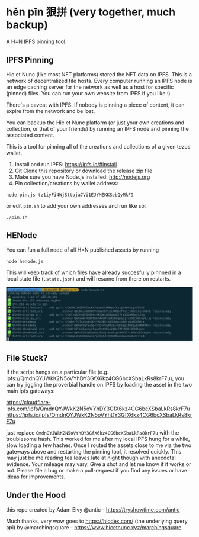 # hěn pīn 狠拼 (very together, much backup)

A H=N IPFS pinning tool.

## IPFS Pinning

Hic et Nunc (like most NFT platforms) stored the NFT data on IPFS. This is a network of decentralized file hosts. Every computer running an IPFS node is an edge caching server for the network as well as a host for specific (pinned) files. You can run your own website from IPFS if you like :)

There's a caveat with IPFS: If nobody is pinning a piece of content, it can expire from the network and be lost.

You can backup the Hic et Nunc platform (or just your own creations and collection, or that of your friends) by running an IPFS node and pinning the associated content.

This is a tool for pinning all of the creations and collections of a given tezos wallet.

1. Install and run IPFS: https://ipfs.io/#install
2. Git Clone this repository or download the release zip file
3. Make sure you have Node.js installed: http://nodejs.org
4. Pin collection/creations by wallet address:

```
node pin.js tz1iyFi4WjSttoja7Vi1EJYMEKKSebQyMkF9
```

or edit `pin.sh` to add your own addresses and run like so:

```
./pin.sh
```

## HENode

You can fun a full node of all H=N published assets by running

```
node henode.js
```

This will keep track of which files have already succesfully pinnned in a local state file (`.state.json`) and will resume from there on restarts.

![henode running](./docs/henode.png)

## File Stuck?

If the script hangs on a particular file (e.g. ipfs://QmdnQYJWkK2N5oVYhDY3GfX6kz4CG6bcXSbaLkRs8krF7u), you can try jiggling the proverbial handle on IPFS by loading the asset in the two main ipfs gateways:

https://cloudflare-ipfs.com/ipfs/QmdnQYJWkK2N5oVYhDY3GfX6kz4CG6bcXSbaLkRs8krF7u
https://ipfs.io/ipfs/QmdnQYJWkK2N5oVYhDY3GfX6kz4CG6bcXSbaLkRs8krF7u

just replace `QmdnQYJWkK2N5oVYhDY3GfX6kz4CG6bcXSbaLkRs8krF7u` with the troublesome hash. This worked for me after my local IPFS hung for a while, slow loading a few hashes. Once I routed the assets close to me via the two gateways above and restarting the pinning tool, it resolved quickly. This may just be me reading tea leaves late at night though with anecdotal evidence. Your mileage may vary. Give a shot and let me know if it works or not. Please file a bug or make a pull-request if you find any issues or have ideas for improvements.

## Under the Hood

this repo created by Adam Eivy @antic - https://tryshowtime.com/antic

Much thanks, very wow goes to https://hicdex.com/ (the underlying query api) by @marchingsquare - https://www.hicetnunc.xyz/marchingsquare
